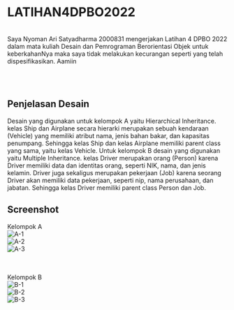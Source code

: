 # LATIHAN4DPBO2022

<br>
Saya Nyoman Ari Satyadharma 2000831 mengerjakan Latihan 4 DPBO 2022 dalam mata kuliah Desain dan Pemrograman Berorientasi Objek untuk keberkahanNya maka saya tidak melakukan kecurangan seperti yang telah dispesifikasikan. Aamiin

<br><br>

## Penjelasan Desain
Desain yang digunakan untuk kelompok A yaitu Hierarchical Inheritance. kelas Ship dan Airplane secara hierarki merupakan sebuah kendaraan (Vehicle) yang memiliki atribut nama, jenis bahan bakar, dan kapasitas penumpang. Sehingga kelas Ship dan kelas Airplane memiliki parent class yang sama, yaitu kelas Vehicle. Untuk kelompok B desain yang digunakan yaitu Multiple Inheritance. kelas Driver merupakan orang (Person) karena Driver memiliki data dan identitas orang, seperti NIK, nama, dan jenis kelamin. Driver juga sekaligus merupakan pekerjaan (Job) karena seorang Driver akan memiliki data pekerjaan, seperti nip, nama perusahaan, dan jabatan. Sehingga kelas Driver memiliki parent class Person dan Job.
<br>

## Screenshot
Kelompok A
<br>
![A-1](https://user-images.githubusercontent.com/90953569/156916360-ad539418-f65a-4dcf-87a6-9171a065dfeb.png)
<br>
![A-2](https://user-images.githubusercontent.com/90953569/156916361-7e1b0f82-9d93-49b3-b9a5-7426eaa56ffb.png)
<br>
![A-3](https://user-images.githubusercontent.com/90953569/156916362-40aaaaa0-e47c-4686-b2a3-921d38bf5153.png)

<br><br>
Kelompok B
<br>
![B-1](https://user-images.githubusercontent.com/90953569/156916421-c99731d8-b2eb-46e3-ad4e-a7ee5391c1d0.png)
<br>
![B-2](https://user-images.githubusercontent.com/90953569/156916423-4857b2e7-2226-45bd-982b-1ae9ff6401ab.png)
<br>
![B-3](https://user-images.githubusercontent.com/90953569/156916424-3e8ce9a7-211d-4e77-ab27-550db06b62ee.png)
<br>

